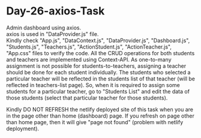 # Day-26-axios-Task
Admin dashboard using axios.   
axios is used in "DataProvider.js" file.   
Kindly check "App.js", "DataContext.js", "DataProvider.js", "Dashboard.js", "Students.js", "Teachers.js", "ActionStudent.js", "ActionTeacher.js", "App.css" files to verify the code.
All the CRUD operations for both students and teachers are implemented using Context-API.
As one-to-many assignment is not possible for students-to-teachers, assigning a teacher should be done for each student individually.
The students who selected a particular teacher will be reflected in the students list of that teacher (will be reflected in teachers-list page).
So, when it is required to assign some students for a particular teacher, go to "Students List" and edit the data of those students (select that particular teacher for those students).

Kindly DO NOT REFRESH the netlify deployed site of this task when you are in the page other than home (dashboard) page.
If you refresh on page other than home page, then it will give "page not found" (problem with netlify deployment).
